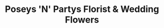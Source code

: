 ---
title: "Poseys 'N' Partys Florist & Wedding Flowers"
url: /duncanville/poseys-n-partys-florist-and-wedding-flowers/
shop: florist
---